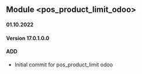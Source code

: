 ## Module <pos_product_limit_odoo>

#### 01.10.2022
#### Version 17.0.1.0.0
#### ADD
- Initial commit for pos_product_limit odoo